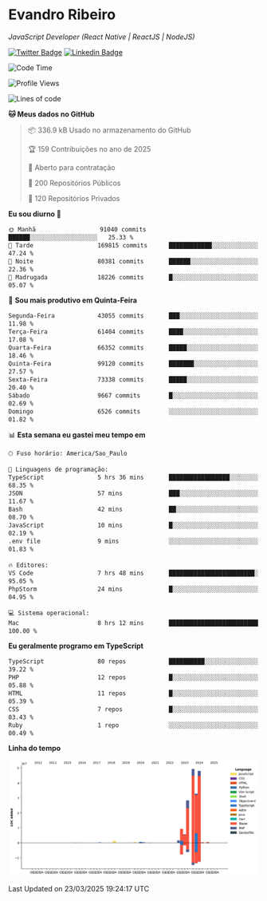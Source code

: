 # Evandro **Ribeiro**

*JavaScript Developer (React Native | ReactJS | NodeJS)*

[![Twitter Badge](https://img.shields.io/badge/-@ribeiroevandro-201B2D?style=flat-square&labelColor=201B2D&logo=twitter&logoColor=white&link=https://twitter.com/ribeiroevandro)](https://twitter.com/ribeiroevandro) 
[![Linkedin Badge](https://img.shields.io/badge/-Evandro%20Ribeiro-201B2D?style=flat-square&logo=Linkedin&logoColor=white&link=https://www.linkedin.com/in/ribeiroevandro)](https://www.linkedin.com/in/ribeiroevandro) 


<!--START_SECTION:waka-->
![Code Time](http://img.shields.io/badge/Code%20Time-4%2C341%20hrs%201%20min-blue)

![Profile Views](http://img.shields.io/badge/Visualizac%C3%B5es%20do%20perfil-1-blue)

![Lines of code](https://img.shields.io/badge/Desde%20o%20Hello%20World%20eu%20escrevi-178.9%20million%20linhas%20de%20c%C3%B3digo-blue)

**🐱 Meus dados no GitHub** 

> 📦 336.9 kB Usado no armazenamento do GitHub 
 > 
> 🏆 159 Contribuições no ano de 2025
 > 
> 💼 Aberto para contratação
 > 
> 📜 200 Repositórios Públicos 
 > 
> 🔑 120 Repositórios Privados 
 > 
**Eu sou diurno 🐤** 

```text
🌞 Manhã                  91040 commits       ██████░░░░░░░░░░░░░░░░░░░   25.33 % 
🌆 Tarde                  169815 commits      ████████████░░░░░░░░░░░░░   47.24 % 
🌃 Noite                  80381 commits       ██████░░░░░░░░░░░░░░░░░░░   22.36 % 
🌙 Madrugada              18226 commits       █░░░░░░░░░░░░░░░░░░░░░░░░   05.07 % 
```
📅 **Sou mais produtivo em Quinta-Feira** 

```text
Segunda-Feira            43055 commits       ███░░░░░░░░░░░░░░░░░░░░░░   11.98 % 
Terça-Feira              61404 commits       ████░░░░░░░░░░░░░░░░░░░░░   17.08 % 
Quarta-Feira             66352 commits       █████░░░░░░░░░░░░░░░░░░░░   18.46 % 
Quinta-Feira             99120 commits       ███████░░░░░░░░░░░░░░░░░░   27.57 % 
Sexta-Feira              73338 commits       █████░░░░░░░░░░░░░░░░░░░░   20.40 % 
Sábado                   9667 commits        █░░░░░░░░░░░░░░░░░░░░░░░░   02.69 % 
Domingo                  6526 commits        ░░░░░░░░░░░░░░░░░░░░░░░░░   01.82 % 
```


📊 **Esta semana eu gastei meu tempo em** 

```text
🕑︎ Fuso horário: America/Sao_Paulo

💬 Linguagens de programação: 
TypeScript               5 hrs 36 mins       █████████████████░░░░░░░░   68.35 % 
JSON                     57 mins             ███░░░░░░░░░░░░░░░░░░░░░░   11.67 % 
Bash                     42 mins             ██░░░░░░░░░░░░░░░░░░░░░░░   08.70 % 
JavaScript               10 mins             █░░░░░░░░░░░░░░░░░░░░░░░░   02.19 % 
.env file                9 mins              ░░░░░░░░░░░░░░░░░░░░░░░░░   01.83 % 

🔥 Editores: 
VS Code                  7 hrs 48 mins       ████████████████████████░   95.05 % 
PhpStorm                 24 mins             █░░░░░░░░░░░░░░░░░░░░░░░░   04.95 % 

💻 Sistema operacional: 
Mac                      8 hrs 12 mins       █████████████████████████   100.00 % 
```

**Eu geralmente programo em TypeScript** 

```text
TypeScript               80 repos            ██████████░░░░░░░░░░░░░░░   39.22 % 
PHP                      12 repos            █░░░░░░░░░░░░░░░░░░░░░░░░   05.88 % 
HTML                     11 repos            █░░░░░░░░░░░░░░░░░░░░░░░░   05.39 % 
CSS                      7 repos             █░░░░░░░░░░░░░░░░░░░░░░░░   03.43 % 
Ruby                     1 repo              ░░░░░░░░░░░░░░░░░░░░░░░░░   00.49 % 
```



**Linha do tempo**

![Lines of Code chart](https://raw.githubusercontent.com/ribeiroevandro/ribeiroevandro/main/assets/bar_graph.png)


 Last Updated on 23/03/2025 19:24:17 UTC
<!--END_SECTION:waka-->
